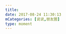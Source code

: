 ```yaml
---
title: 
date: 2017-08-24 11:30:13
mCategories: [说说,朋友圈]
type: moment
---
```


<div id="pics-20170824113013"></div>

<script src="/lib/moment/pics.js"></script>
<script>
var data = [
    {"link": "2017-08-24_000000.jpeg", "type": "shuoshuo"},
    {"link": "2017-08-24_000001.jpeg", "type": "shuoshuo"}
];
picsRender(data, "pics-20170824113013");
</script>
